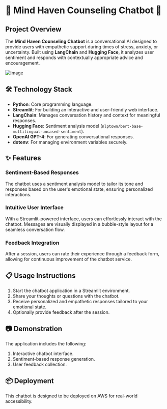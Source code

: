 # 🌸 Mind Haven Counseling Chatbot 🌸

## Project Overview
The **Mind Haven Counseling Chatbot** is a conversational AI designed to provide users with empathetic support during times of stress, anxiety, or uncertainty. Built using **LangChain** and **Hugging Face**, it analyzes user sentiment and responds with contextually appropriate advice and encouragement.

![image](https://github.com/user-attachments/assets/66b65072-9ae3-44d7-a66f-e83f8595b777)

## 🛠️ Technology Stack
- **Python**: Core programming language.
- **Streamlit**: For building an interactive and user-friendly web interface.
- **LangChain**: Manages conversation history and context for meaningful responses.
- **Hugging Face**: Sentiment analysis model (`nlptown/bert-base-multilingual-uncased-sentiment`).
- **OpenAI GPT-4**: For generating conversational responses.
- **dotenv**: For managing environment variables securely.

## ✨ Features

### Sentiment-Based Responses
The chatbot uses a sentiment analysis model to tailor its tone and responses based on the user's emotional state, ensuring personalized interactions.

### Intuitive User Interface
With a Streamlit-powered interface, users can effortlessly interact with the chatbot. Messages are visually displayed in a bubble-style layout for a seamless conversation flow.

### Feedback Integration
After a session, users can rate their experience through a feedback form, allowing for continuous improvement of the chatbot service.

## 📋 Usage Instructions
1. Start the chatbot application in a Streamlit environment.
2. Share your thoughts or questions with the chatbot.
3. Receive personalized and empathetic responses tailored to your emotional state.
4. Optionally provide feedback after the session.

## 📷 Demonstration
The application includes the following:
1. Interactive chatbot interface.
2. Sentiment-based response generation.
3. User feedback collection.

## 📦 Deployment
This chatbot is designed to be deployed on AWS for real-world accessibility.
